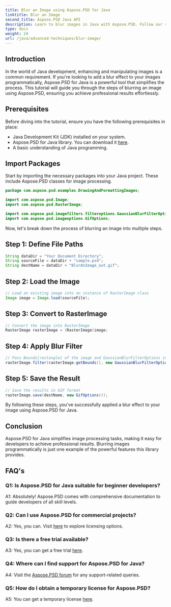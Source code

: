 ```yaml
---
title: Blur an Image using Aspose.PSD for Java
linktitle: Blur an Image
second_title: Aspose.PSD Java API
description: Learn to blur images in Java with Aspose.PSD. Follow our step-by-step guide for professional results.
type: docs
weight: 24
url: /java/advanced-techniques/blur-image/
---
```

## Introduction

In the world of Java development, enhancing and manipulating images is a common requirement. If you're looking to add a blur effect to your images programmatically, Aspose.PSD for Java is a powerful tool that simplifies the process. This tutorial will guide you through the steps of blurring an image using Aspose.PSD, ensuring you achieve professional results effortlessly.

## Prerequisites

Before diving into the tutorial, ensure you have the following prerequisites in place:

- Java Development Kit (JDK) installed on your system.
- Aspose.PSD for Java library. You can download it [here](https://releases.aspose.com/psd/java/).
- A basic understanding of Java programming.

## Import Packages

Start by importing the necessary packages into your Java project. These include Aspose.PSD classes for image processing.

```java
package com.aspose.psd.examples.DrawingAndFormattingImages;

import com.aspose.psd.Image;
import com.aspose.psd.RasterImage;

import com.aspose.psd.imagefilters.filteroptions.GaussianBlurFilterOptions;
import com.aspose.psd.imageoptions.GifOptions;
```

Now, let's break down the process of blurring an image into multiple steps.

## Step 1: Define File Paths

```java
String dataDir = "Your Document Directory";
String sourceFile = dataDir + "sample.psd";
String destName = dataDir + "BlurAnImage_out.gif";
```

## Step 2: Load the Image

```java
// Load an existing image into an instance of RasterImage class
Image image = Image.load(sourceFile);
```

## Step 3: Convert to RasterImage

```java
// Convert the image into RasterImage
RasterImage rasterImage = (RasterImage)image;
```

## Step 4: Apply Blur Filter

```java
// Pass Bounds[rectangle] of the image and GaussianBlurFilterOptions instance to the Filter method
rasterImage.filter(rasterImage.getBounds(), new GaussianBlurFilterOptions(15, 15));
```

## Step 5: Save the Result

```java
// Save the results in GIF format
rasterImage.save(destName, new GifOptions());
```

By following these steps, you've successfully applied a blur effect to your image using Aspose.PSD for Java.

## Conclusion

Aspose.PSD for Java simplifies image processing tasks, making it easy for developers to achieve professional results. Blurring images programmatically is just one example of the powerful features this library provides.

## FAQ's

### Q1: Is Aspose.PSD for Java suitable for beginner developers?

A1: Absolutely! Aspose.PSD comes with comprehensive documentation to guide developers of all skill levels.

### Q2: Can I use Aspose.PSD for commercial projects?

A2: Yes, you can. Visit [here](https://purchase.aspose.com/buy) to explore licensing options.

### Q3: Is there a free trial available?

A3: Yes, you can get a free trial [here](https://releases.aspose.com/).

### Q4: Where can I find support for Aspose.PSD for Java?

A4: Visit the [Aspose.PSD forum](https://forum.aspose.com/c/psd/34) for any support-related queries.

### Q5: How do I obtain a temporary license for Aspose.PSD?

A5: You can get a temporary license [here](https://purchase.aspose.com/temporary-license/).
